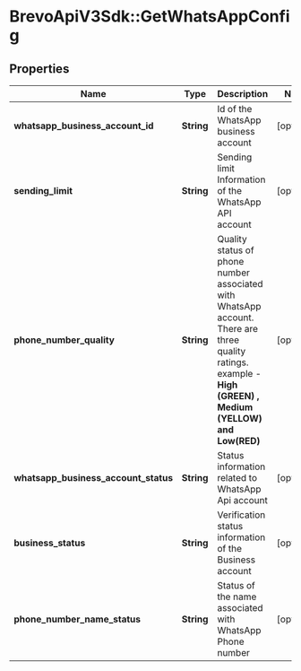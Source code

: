 # BrevoApiV3Sdk::GetWhatsAppConfig

## Properties
Name | Type | Description | Notes
------------ | ------------- | ------------- | -------------
**whatsapp_business_account_id** | **String** | Id of the WhatsApp business account | [optional] 
**sending_limit** | **String** | Sending limit Information of the WhatsApp API account | [optional] 
**phone_number_quality** | **String** | Quality status of phone number associated with WhatsApp account. There are three quality ratings. example - **High (GREEN) , Medium (YELLOW) and Low(RED)** | [optional] 
**whatsapp_business_account_status** | **String** | Status information related to WhatsApp Api account | [optional] 
**business_status** | **String** | Verification status information of the Business account | [optional] 
**phone_number_name_status** | **String** | Status of the name associated with WhatsApp Phone number | [optional] 


